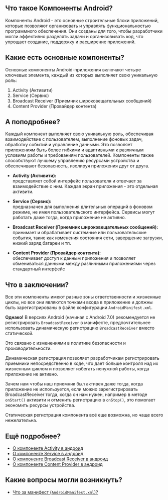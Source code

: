 ## Что такое Компоненты Android?

Компоненты Android - это основные строительные блоки приложений, которые позволяют организовать и управлять функциональностью программного обеспечения. 
Они созданы для того, чтобы разработчики могли эффективно разделять задачи и организовывать код, что упрощает создание, поддержку и расширение приложений.

## Какие есть основные компоненты?

Основные компоненты Android-приложения включают четыре ключевых элемента, каждый из которых выполняет свою уникальную роль:

1. Activity (Активити)
2. Service (Сервис)
3. Broadcast Receiver (Приемник широковещательных сообщений)
4. Content Provider (Провайдер контента)

## А поподробнее?

Каждый компонент выполняет свою уникальную роль, обеспечивая взаимодействие с пользователем, выполнение фоновых задач, обработку событий и управление данными. Это позволяет приложениям быть более гибкими и адаптивными к различным условиям работы и требованиям пользователей. Компоненты также способствуют лучшему управлению ресурсами устройства и обеспечивают безопасность, изолируя приложения друг от друга.

*  **Activity (Активити):** \
представляет собой интерфейс пользователя и отвечает за взаимодействие с ним. Каждая экран приложения - это отдельная активити.

*  **Service (Сервис):** \
предназначен для выполнения длительных операций в фоновом режиме, не имея пользовательского интерфейса. Сервисы могут работать даже тогда, когда приложение не активно.

* **Broadcast Receiver (Приемник широковещательных сообщений):** \
принимает и обрабатывает системные или пользовательские события, такие как изменения состояния сети, завершение загрузки, низкий заряд батареи  и тп.

* **Content Provider (Провайдер контента):** \
обеспечивает доступ к данным приложения и позволяет обмениваться данными между различными приложениями через стандартный интерфейс


## Что в заключении?

Все эти компоненты имеют разные зоны ответственности и жизненные циклы, но все они являются точками входа в приложение и должны быть зарегистрированы в файле конфигурации `AndroidManifest.xml`.

**Однако!** В версиях Android (начиная с Android 7.0) рекомендуется не регистрировать `BroadcastReceiver` в манифесте, предпочтительнее использовать динамическую регистрацию `BroadcastReceiver` вместо статической.

Это связано с изменениями в политике безопасности и производительности.

Динамическая регистрация позволяет разработчикам регистрировать приемники непосредственно в коде, что дает больше контроля над их жизненным циклом и позволяет избегать ненужной работы, когда приложение не активно.

Зачем нам чтобы наш приемник был активен даже тогда, когда приложение не используется, если можно зарегистрировать BroadcastReceiver тогда, когда он нам нужен, например в методе `onStart()` активити и отменить регистрацию в `onStop()`, это помогает экономить ресурсы устройства.

Статическая регистрация компонента всё еще возможна, но чаще всего нежелательна.

## Ещё подробнее?

* [О компоненте Activity в андроид](Activity/Компонент%20Activity%20(Активити).md)
* [О компоненте Service в андроид](Service/Компонент%20Service%20(Сервис).md)
* [О компоненте Broadcast Receiver в андроид](Broadcast%20Receiver/Компонент%20Broadcast%20Receiver.md)
* [О компоненте Content Provider в андроид](Content%20Provider/Компонент%20Content%20Provider.md)

## Какие вопросы могли возникнуть?

* [Что за манифест (`AndroidManifest.xml`)?](Манифест%20или%20AndroidManifest.md)
